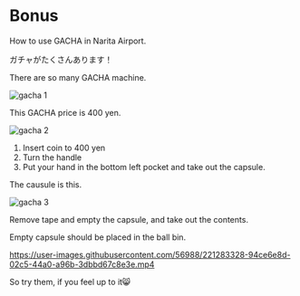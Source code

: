# Bonus

How to use GACHA in Narita Airport.

ガチャがたくさんあります！

There are so many GACHA machine.

![gacha 1](https://user-images.githubusercontent.com/56988/221281974-32c95b36-2455-44fe-b9ee-c08725351b91.jpg)

This GACHA price is 400 yen.

![gacha 2](https://user-images.githubusercontent.com/56988/221282016-ebab637a-4831-4caf-b76b-afc1cef358c1.jpg)

1. Insert coin to 400 yen
2. Turn the handle
3. Put your hand in the bottom left pocket and take out the capsule.

The causule is this.

![gacha 3](https://user-images.githubusercontent.com/56988/221282066-2c19d79d-974f-4715-9418-305fa2e05119.jpg)

Remove tape and empty the capsule, and take out the contents.

Empty capsule should be placed in the ball bin.

https://user-images.githubusercontent.com/56988/221283328-94ce6e8d-02c5-44a0-a96b-3dbbd67c8e3e.mp4

So try them, if you feel up to it😸
